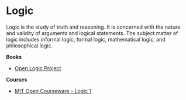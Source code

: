 # Logic

Logic is the study of truth and reasoning. It is concerned with the nature and validity of arguments and logical statements. The subject matter of logic includes informal logic, formal logic, mathematical logic, and philosophical logic.

**Books**

* [Open Logic Project](https://openlogicproject.org/)

**Courses**

* [MIT Open Courseware - Logic 1](https://ocw.mit.edu/courses/linguistics-and-philosophy/24-241-logic-i-fall-2009/)
